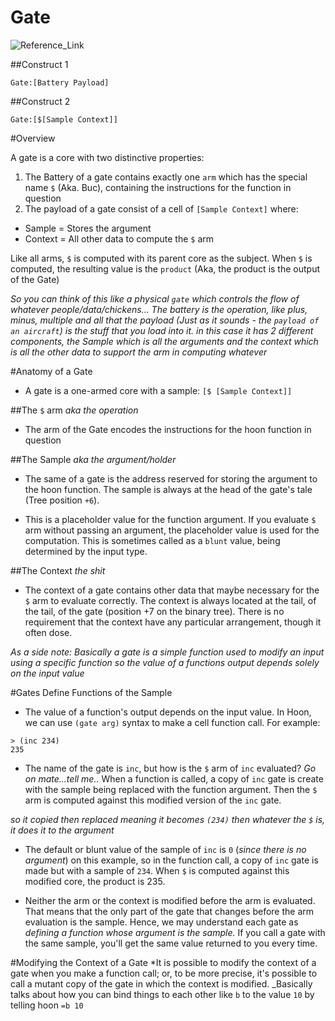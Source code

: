 
# Gate
![Reference_Link](https://urbit.org/docs/tutorials/hoon/gates/)

##Construct 1
```
Gate:[Battery Payload]
```

##Construct 2
```
Gate:[$[Sample Context]]
```

#Overview

A gate is a core with two distinctive properties:
1. The Battery of a gate contains exactly one `arm` which has the special name `$` (Aka. Buc), containing the instructions for the function in question
2. The payload of a gate consist of a cell of `[Sample Context]` where:
  * Sample = Stores the argument
  * Context = All other data to compute the `$` arm

Like all arms, `$` is computed with its parent core as the subject. When `$` is computed, the resulting value is the `product` (Aka, the product is the output of the Gate)

_So you can think of this like a physical `gate` which controls the flow of whatever people/data/chickens...
The battery is the operation, like plus, minus, multiple and all that
the payload (Just as it sounds - the `payload of an aircraft`) is the stuff that you load into it. in this case it has 2 different components, the Sample which is all the arguments and the context which is all the other data to support the arm in computing whatever_

#Anatomy of a Gate
* A gate is a one-armed core with a sample: `[$ [Sample Context]]`

##The `$` arm
_aka the operation_
* The arm of the Gate encodes the instructions for the hoon function in question

##The Sample
_aka the argument/holder_
* The same of a gate is the address reserved for storing the argument to the hoon function. The sample is always at the head of the gate's tale (Tree position `+6`).

* This is a placeholder value for the function argument. If you evaluate `$` arm without passing an argument, the placeholder value is used for the computation. This is sometimes called as a `blunt` value, being determined by the input type.

##The Context
_the shit_
* The context of a gate contains other data that maybe necessary for the `$` arm to evaluate correctly.
The context is always located at the tail, of the tail, of the gate (position +7 on the binary tree). There is no requirement that the context have any particular arrangement, though it often dose.

_As a side note: Basically a gate is a simple function used to modify an input using a specific function so the value of a functions output depends solely on the input value_

#Gates Define Functions of the Sample
* The value of a function's output depends on the input value.
In Hoon, we can use `(gate arg)` syntax to make a cell function call. For example:
```
> (inc 234)
235
```
* The name of the gate is `inc`, but how is the `$` arm of `inc` evaluated? _Go on mate...tell me.._ When a function is called, a copy of `inc` gate is create with the sample being replaced with the function argument. Then the `$` arm is computed against this modified version of the `inc` gate.

_so it copied then replaced meaning it becomes `(234)` then whatever the `$` is, it does it to the argument_

* The default or blunt value of the sample of `inc` is `0` (_since there is no argument_) on this example, so in the function call, a copy of `inc` gate is made but with a sample of `234`. When `$` is computed against this modified core, the product is 235.

* Neither the arm or the context is modified before the arm is evaluated. That means that the only part of the gate that changes before the arm evaluation is the sample. Hence, we may understand each gate as *defining a function whose argument is the sample.* If you call a gate with the same sample, you'll get the same value returned to you every time.

#Modifying the Context of a Gate
*It is possible to modify the context of a gate when you make a function call; or, to be more precise, it's possible to call a mutant copy of the gate in which the context is modified. _Basically talks about how you can bind things to each other like `b` to the value `10` by telling hoon `=b 10`

